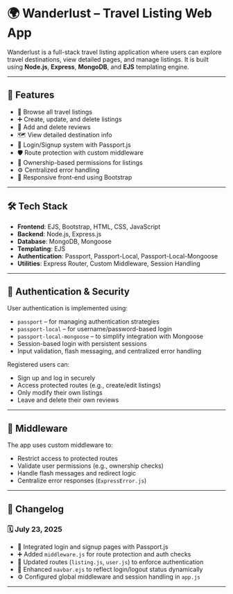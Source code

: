 # 🌍 Wanderlust – Travel Listing Web App

Wanderlust is a full-stack travel listing application where users can explore travel destinations, view detailed pages, and manage listings. It is built using **Node.js**, **Express**, **MongoDB**, and **EJS** templating engine.

---

## 🚀 Features

- 🧭 Browse all travel listings
- ➕ Create, update, and delete listings
- 💬 Add and delete reviews
- 🗺️ View detailed destination info
- 🔐 Login/Signup system with Passport.js
- 🛡️ Route protection with custom middleware
- 👤 Ownership-based permissions for listings
- ⚙️ Centralized error handling
- 📱 Responsive front-end using Bootstrap

---

## 🛠️ Tech Stack

- **Frontend**: EJS, Bootstrap, HTML, CSS, JavaScript
- **Backend**: Node.js, Express.js
- **Database**: MongoDB, Mongoose
- **Templating**: EJS
- **Authentication**: Passport, Passport-Local, Passport-Local-Mongoose
- **Utilities**: Express Router, Custom Middleware, Session Handling

---

## 🔐 Authentication & Security

User authentication is implemented using:

- `passport` – for managing authentication strategies
- `passport-local` – for username/password-based login
- `passport-local-mongoose` – to simplify integration with Mongoose
- Session-based login with persistent sessions
- Input validation, flash messaging, and centralized error handling

Registered users can:

- Sign up and log in securely
- Access protected routes (e.g., create/edit listings)
- Only modify their own listings
- Leave and delete their own reviews

---

## 🧩 Middleware

The app uses custom middleware to:

- Restrict access to protected routes
- Validate user permissions (e.g., ownership checks)
- Handle flash messages and redirect logic
- Centralize error responses (`ExpressError.js`)

---

## 📌 Changelog

### 🗓️ July 23, 2025

- 🔐 Integrated login and signup pages with Passport.js
- ➕ Added `middleware.js` for route protection and auth checks
- 🔄 Updated routes (`listing.js`, `user.js`) to enforce authentication
- 🧭 Enhanced `navbar.ejs` to reflect login/logout status dynamically
- ⚙️ Configured global middleware and session handling in `app.js`

---